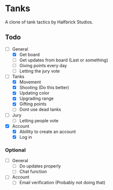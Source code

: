# Tanks

A clone of tank tactics by Halfbrick Studios.

## Todo

 - [ ] General
   - [X] Get board
   - [ ] Get updates from board (Last or something)
   - [ ] Giving points every day
   - [ ] Letting the jury vote
 - [ ] Tanks
   - [X] Movement
   - [X] Shooting (Do this better)
   - [X] Updating color
   - [X] Upgrading range
   - [X] Gifting points
   - [ ] Dont use dead tanks
 - [ ] Jury
   - [ ] Letting people vote
 - [X] Account
   - [X] Abillity to create an account
   - [X] Log in

### Optional

 - [ ] General
   - [ ] Do updates properly
   - [ ] Chat function
 - [ ] Account
   - [ ] Email verification (Probably not doing that)